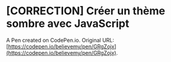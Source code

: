 # [CORRECTION] Créer un thème sombre avec JavaScript

A Pen created on CodePen.io. Original URL: [https://codepen.io/believemy/pen/GRgZojx](https://codepen.io/believemy/pen/GRgZojx).


